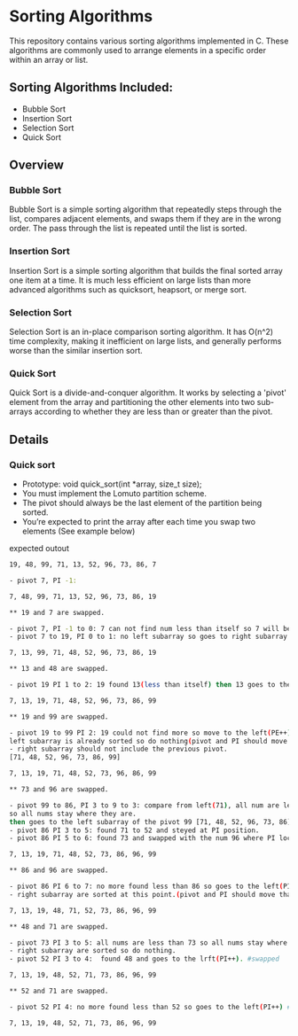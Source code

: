 # Sorting Algorithms

This repository contains various sorting algorithms implemented in C. These algorithms are commonly used to arrange elements in a specific order within an array or list.

## Sorting Algorithms Included:

- Bubble Sort
- Insertion Sort
- Selection Sort
- Quick Sort

## Overview

### Bubble Sort

Bubble Sort is a simple sorting algorithm that repeatedly steps through the list, compares adjacent elements, and swaps them if they are in the wrong order. The pass through the list is repeated until the list is sorted.

### Insertion Sort

Insertion Sort is a simple sorting algorithm that builds the final sorted array one item at a time. It is much less efficient on large lists than more advanced algorithms such as quicksort, heapsort, or merge sort.

### Selection Sort

Selection Sort is an in-place comparison sorting algorithm. It has O(n^2) time complexity, making it inefficient on large lists, and generally performs worse than the similar insertion sort.

### Quick Sort

Quick Sort is a divide-and-conquer algorithm. It works by selecting a 'pivot' element from the array and partitioning the other elements into two sub-arrays according to whether they are less than or greater than the pivot.


## Details

### Quick sort
- Prototype: void quick_sort(int *array, size_t size);
- You must implement the Lomuto partition scheme.
- The pivot should always be the last element of the partition being sorted.
- You’re expected to print the array after each time you swap two elements (See example below)

expected outout

```bash
19, 48, 99, 71, 13, 52, 96, 73, 86, 7

- pivot 7, PI -1:

7, 48, 99, 71, 13, 52, 96, 73, 86, 19

** 19 and 7 are swapped.

- pivot 7, PI -1 to 0: 7 can not find num less than itself so 7 will be the left(partition_index++). #swapped
- pivot 7 to 19, PI 0 to 1: no left subarray so goes to right subarray.

7, 13, 99, 71, 48, 52, 96, 73, 86, 19

** 13 and 48 are swapped.

- pivot 19 PI 1 to 2: 19 found 13(less than itself) then 13 goes to the left(PE++) in the subarray. #swapped

7, 13, 19, 71, 48, 52, 96, 73, 86, 99

** 19 and 99 are swapped.

- pivot 19 to 99 PI 2: 19 could not find more so move to the left(PE++). #swapped
left subarray is already sorted so do nothing(pivot and PI should move that is omitted here.) and goes to the right subarray.
- right subarray should not include the previous pivot.
[71, 48, 52, 96, 73, 86, 99]

7, 13, 19, 71, 48, 52, 73, 96, 86, 99

** 73 and 96 are swapped.

- pivot 99 to 86, PI 3 to 9 to 3: compare from left(71), all num are less than 99.
so all nums stay where they are.
then goes to the left subarray of the pivot 99 [71, 48, 52, 96, 73, 86].
- pivot 86 PI 3 to 5: found 71 to 52 and steyed at PI position.
- pivot 86 PI 5 to 6: found 73 and swapped with the num 96 where PI located. #swapped

7, 13, 19, 71, 48, 52, 73, 86, 96, 99

** 86 and 96 are swapped. 

- pivot 86 PI 6 to 7: no more found less than 86 so goes to the left(PI++) #swapped
- right subarray are sorted at this point.(pivot and PI should move that is omitted here.)

7, 13, 19, 48, 71, 52, 73, 86, 96, 99

** 48 and 71 are swapped. 

- pivot 73 PI 3 to 5: all nums are less than 73 so all nums stay where they are.
- right subarray are sorted so do nothing.
- pivot 52 PI 3 to 4:  found 48 and goes to the lrft(PI++). #swapped

7, 13, 19, 48, 52, 71, 73, 86, 96, 99

** 52 and 71 are swapped.

- pivot 52 PI 4: no more found less than 52 so goes to the left(PI++) #swapped

7, 13, 19, 48, 52, 71, 73, 86, 96, 99
```

